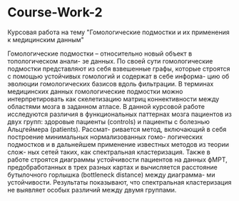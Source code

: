 # Course-Work-2
Курсовая работа на тему "Гомологические подмостки и их применения к медицинским данным"

Гомологические подмостки – относительно новый объект в топологическом анали- зе данных. По своей сути гомологические подмостки представляют из себя взвешенные графы, которые строятся с помощью устойчивых гомологий и содержат в себе информа- цию об эволюции гомологических базисов вдоль фильтрации. В терминах медицинских данных гомологические подмостки можно интерпретировать как скелетизацию матриц коннективности между областями мозга в заданном атласе. В данной курсовой работе исследуются различия в функциональных паттернах мозга пациентов из двух групп: здоровые пациенты (controls) и пациенты с болезнью Альцгеймера (patients). Рассмат- ривается метод, включающий в себя построение минимальных нормализованных гомо- логических подмостков и в дальнейшем применение известных методов из теории слож- ных сетей таких, как спектральная кластеризация. Также в работе строятся диаграммы устойчивости пациентов на данных фМРТ, предобработанных в трех разных картах и вычисляется расстояние бутылочного горлышка (bottleneck distance) между диаграмма- ми устойчивости. Результаты показывают, что спектральная кластеризация не выявляет особых различий между двумя группами.
